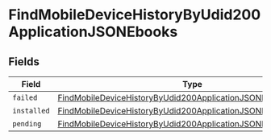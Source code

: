 # FindMobileDeviceHistoryByUdid200ApplicationJSONEbooks


## Fields

| Field                                                                                                                                                       | Type                                                                                                                                                        | Required                                                                                                                                                    | Description                                                                                                                                                 |
| ----------------------------------------------------------------------------------------------------------------------------------------------------------- | ----------------------------------------------------------------------------------------------------------------------------------------------------------- | ----------------------------------------------------------------------------------------------------------------------------------------------------------- | ----------------------------------------------------------------------------------------------------------------------------------------------------------- |
| `failed`                                                                                                                                                    | [FindMobileDeviceHistoryByUdid200ApplicationJSONEbooksFailed](../../models/operations/findmobiledevicehistorybyudid200applicationjsonebooksfailed.md)[]     | :heavy_minus_sign:                                                                                                                                          | N/A                                                                                                                                                         |
| `installed`                                                                                                                                                 | [FindMobileDeviceHistoryByUdid200ApplicationJSONEbooksInstalled](../../models/operations/findmobiledevicehistorybyudid200applicationjsonebooksinstalled.md) | :heavy_minus_sign:                                                                                                                                          | N/A                                                                                                                                                         |
| `pending`                                                                                                                                                   | [FindMobileDeviceHistoryByUdid200ApplicationJSONEbooksPending](../../models/operations/findmobiledevicehistorybyudid200applicationjsonebookspending.md)[]   | :heavy_minus_sign:                                                                                                                                          | N/A                                                                                                                                                         |
